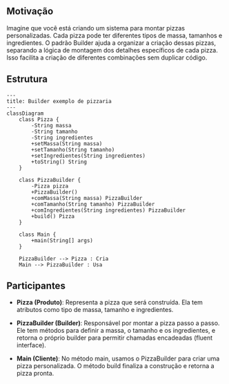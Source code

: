 ## Motivação
Imagine que você está criando um sistema para montar pizzas personalizadas. Cada pizza pode ter diferentes tipos de massa, tamanhos e ingredientes. O padrão Builder ajuda a organizar a criação dessas pizzas, separando a lógica de montagem dos detalhes específicos de cada pizza. Isso facilita a criação de diferentes combinações sem duplicar código.

## Estrutura
```mermaid
---
title: Builder exemplo de pizzaria
---
classDiagram
    class Pizza {
        -String massa
        -String tamanho
        -String ingredientes
        +setMassa(String massa)
        +setTamanho(String tamanho)
        +setIngredientes(String ingredientes)
        +toString() String
    }

    class PizzaBuilder {
        -Pizza pizza
        +PizzaBuilder()
        +comMassa(String massa) PizzaBuilder
        +comTamanho(String tamanho) PizzaBuilder
        +comIngredientes(String ingredientes) PizzaBuilder
        +build() Pizza
    }

    class Main {
        +main(String[] args)
    }

    PizzaBuilder --> Pizza : Cria
    Main --> PizzaBuilder : Usa
```

## Participantes
- **Pizza (Produto)**: Representa a pizza que será construída. Ela tem atributos como tipo de massa, tamanho e ingredientes.

- **PizzaBuilder (Builder)**: Responsável por montar a pizza passo a passo. Ele tem métodos para definir a massa, o tamanho e os ingredientes, e retorna o próprio builder para permitir chamadas encadeadas (fluent interface).

- **Main (Cliente)**: No método main, usamos o PizzaBuilder para criar uma pizza personalizada. O método build finaliza a construção e retorna a pizza pronta.
